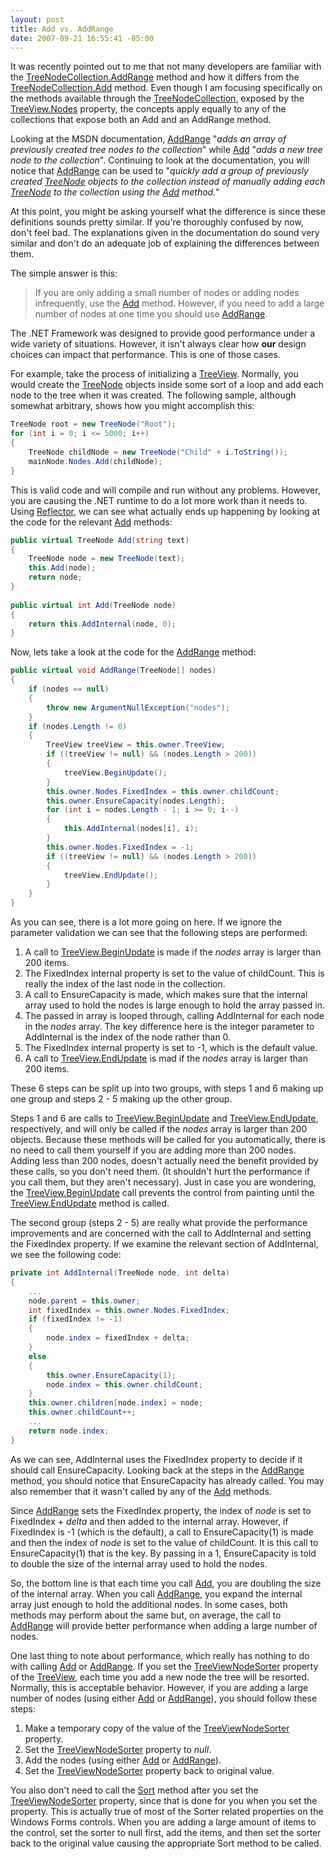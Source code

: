 ```yaml
---
layout: post
title: Add vs. AddRange
date: 2007-09-21 16:55:41 -05:00
---
```


It was recently pointed out to me that not many developers are familiar with the [TreeNodeCollection.AddRange](http://msdn2.microsoft.com/w2s56wzs.aspx) method and how it differs from the [TreeNodeCollection.Add](http://msdn2.microsoft.com/bc9ezxke.aspx) method. Even though I am focusing specifically on the methods available through the [TreeNodeCollection](http://msdn2.microsoft.com/2667e4k1.aspx), exposed by the [TreeView.Nodes](http://msdn2.microsoft.com/3xx805ek.aspx) property, the concepts apply equally to any of the collections that expose both an Add and an AddRange method.

Looking at the MSDN documentation, [AddRange](http://msdn2.microsoft.com/w2s56wzs.aspx) "*adds an array of previously created tree nodes to the collection*" while [Add](http://msdn2.microsoft.com/bc9ezxke.aspx) "*adds a new tree node to the collection*". Continuing to look at the documentation, you will notice that [AddRange](http://msdn2.microsoft.com/w2s56wzs.aspx) can be used to "*quickly add a group of previously created [TreeNode](http://msdn2.microsoft.com/bctbxtcb.aspx) objects to the collection instead of manually adding each [TreeNode](http://msdn2.microsoft.com/bctbxtcb.aspx) to the collection using the [Add](http://msdn2.microsoft.com/bc9ezxke.aspx) method.*"

At this point, you might be asking yourself what the difference is since these definitions sounds pretty similar. If you're thoroughly confused by now, don't feel bad. The explanations given in the documentation do sound very similar and don't do an adequate job of explaining the differences between them.

The simple answer is this:

> If you are only adding a small number of nodes or adding nodes infrequently, use the [Add](http://msdn2.microsoft.com/bc9ezxke.aspx) method. However, if you need to add a large number of nodes at one time you should use [AddRange](http://msdn2.microsoft.com/w2s56wzs.aspx).

The .NET Framework was designed to provide good performance under a wide variety of situations. However, it isn't always clear how **our** design choices can impact that performance. This is one of those cases.

For example, take the process of initializing a [TreeView](http://msdn2.microsoft.com/sc9ba94b.aspx). Normally, you would create the [TreeNode](http://msdn2.microsoft.com/bctbxtcb.aspx) objects inside some sort of a loop and add each node to the tree when it was created. The following sample, although somewhat arbitrary, shows how you might accomplish this:
 
```csharp
TreeNode root = new TreeNode("Root"); 
for (int i = 0; i <= 5000; i++)
{                
    TreeNode childNode = new TreeNode("Child" + i.ToString());
    mainNode.Nodes.Add(childNode);
} 
```

This is valid code and will compile and run without any problems. However, you are causing the .NET runtime to do a lot more work than it needs to. Using [Reflector](http://www.aisto.com/roeder/dotnet/), we can see what actually ends up happening by looking at the code for the relevant [Add](http://msdn2.microsoft.com/bc9ezxke.aspx) methods:

```csharp
public virtual TreeNode Add(string text)
{
    TreeNode node = new TreeNode(text);
    this.Add(node);
    return node;
}
 
public virtual int Add(TreeNode node)
{
    return this.AddInternal(node, 0);
}
```


Now, lets take a look at the code for the [AddRange](http://msdn2.microsoft.com/w2s56wzs.aspx) method:

```csharp
public virtual void AddRange(TreeNode[] nodes)
{
    if (nodes == null)
    {
        throw new ArgumentNullException("nodes");
    }
    if (nodes.Length != 0)
    {
        TreeView treeView = this.owner.TreeView;
        if ((treeView != null) && (nodes.Length > 200))
        {
            treeView.BeginUpdate();
        }
        this.owner.Nodes.FixedIndex = this.owner.childCount;
        this.owner.EnsureCapacity(nodes.Length);
        for (int i = nodes.Length - 1; i >= 0; i--)
        {
            this.AddInternal(nodes[i], i);
        }
        this.owner.Nodes.FixedIndex = -1;
        if ((treeView != null) && (nodes.Length > 200))
        {
            treeView.EndUpdate();
        }
    }
}
```

As you can see, there is a lot more going on here. If we ignore the parameter validation we can see that the following steps are performed:

1.  A call to [TreeView.BeginUpdate](http://msdn2.microsoft.com/en-us/library/system.windows.forms.treeview.beginupdate.aspx) is made if the *nodes* array is larger than 200 items. 
2.  The FixedIndex internal property is set to the value of childCount. This is really the index of the last node in the collection. 
3.  A call to EnsureCapacity is made, which makes sure that the internal array used to hold the nodes is large enough to hold the array passed in. 
4.  The passed in array is looped through, calling AddInternal for each node in the *nodes* array. The key difference here is the integer parameter to AddInternal is the index of the node rather than 0. 
5.  The FixedIndex internal property is set to -1, which is the default value. 
6.  A call to [TreeView.EndUpdate](http://msdn2.microsoft.com/en-us/library/system.windows.forms.treeview.endupdate.aspx) is mad if the *nodes* array is larger than 200 items.

These 6 steps can be split up into two groups, with steps 1 and 6 making up one group and steps 2 - 5 making up the other group.

Steps 1 and 6 are calls to [TreeView.BeginUpdate](http://msdn2.microsoft.com/en-us/library/system.windows.forms.treeview.beginupdate.aspx) and [TreeView.EndUpdate](http://msdn2.microsoft.com/en-us/library/system.windows.forms.treeview.endupdate.aspx), respectively, and will only be called if the *nodes* array is larger than 200 objects. Because these methods will be called for you automatically, there is no need to call them yourself if you are adding more than 200 nodes. Adding less than 200 nodes, doesn't actually need the benefit provided by these calls, so you don't need them. (It shouldn't hurt the performance if you call them, but they aren't necessary). Just in case you are wondering, the [TreeView.BeginUpdate](http://msdn2.microsoft.com/en-us/library/system.windows.forms.treeview.beginupdate.aspx) call prevents the control from painting until the [TreeView.EndUpdate](http://msdn2.microsoft.com/en-us/library/system.windows.forms.treeview.endupdate.aspx) method is called. 

The second group (steps 2 - 5) are really what provide the performance improvements and are concerned with the call to AddInternal and setting the FixedIndex property. If we examine the relevant section of AddInternal, we see the following code:

```csharp
private int AddInternal(TreeNode node, int delta)
{
    ...
    node.parent = this.owner;
    int fixedIndex = this.owner.Nodes.FixedIndex;
    if (fixedIndex != -1)
    {
        node.index = fixedIndex + delta;
    }
    else
    {
        this.owner.EnsureCapacity(1);
        node.index = this.owner.childCount;
    }
    this.owner.children[node.index] = node;
    this.owner.childCount++;
    ...
    return node.index;
}
```

As we can see, AddInternal uses the FixedIndex property to decide if it should call EnsureCapacity. Looking back at the steps in the [AddRange](http://msdn2.microsoft.com/w2s56wzs.aspx) method, you should notice that EnsureCapacity has already called. You may also remember that it wasn't called by any of the [Add](http://msdn2.microsoft.com/bc9ezxke.aspx) methods.

Since [AddRange](http://msdn2.microsoft.com/w2s56wzs.aspx) sets the FixedIndex property, the index of *node* is set to FixedIndex + *delta* and then added to the internal array. However, if FixedIndex is -1 (which is the default), a call to EnsureCapacity(1) is made and then the index of *node* is set to the value of childCount. It is this call to EnsureCapacity(1) that is the key. By passing in a 1, EnsureCapacity is told to double the size of the internal array used to hold the nodes.

So, the bottom line is that each time you call [Add](http://msdn2.microsoft.com/bc9ezxke.aspx), you are doubling the size of the internal array. When you call [AddRange](http://msdn2.microsoft.com/w2s56wzs.aspx), you expand the internal array just enough to hold the additional nodes. In some cases, both methods may perform about the same but, on average, the call to [AddRange](http://msdn2.microsoft.com/w2s56wzs.aspx) will provide better performance when adding a large number of nodes.

One last thing to note about performance, which really has nothing to do with calling [Add](http://msdn2.microsoft.com/bc9ezxke.aspx) or [AddRange](http://msdn2.microsoft.com/w2s56wzs.aspx). If you set the [TreeViewNodeSorter](http://msdn2.microsoft.com/en-us/library/system.windows.forms.treeview.treeviewnodesorter.aspx) property of the [TreeView](http://msdn2.microsoft.com/sc9ba94b.aspx), each time you add a new node the tree will be resorted. Normally, this is acceptable behavior. However, if you are adding a large number of nodes (using either [Add](http://msdn2.microsoft.com/bc9ezxke.aspx) or [AddRange](http://msdn2.microsoft.com/w2s56wzs.aspx)), you should follow these steps:

1.  Make a temporary copy of the value of the [TreeViewNodeSorter](http://msdn2.microsoft.com/en-us/library/system.windows.forms.treeview.treeviewnodesorter.aspx) property.
2.  Set the [TreeViewNodeSorter](http://msdn2.microsoft.com/en-us/library/system.windows.forms.treeview.treeviewnodesorter.aspx) property to *null*.
3.  Add the nodes (using either [Add](http://msdn2.microsoft.com/bc9ezxke.aspx "Add Method") or [AddRange](http://msdn2.microsoft.com/w2s56wzs.aspx "AddRange Method")).
4.  Set the [TreeViewNodeSorter](http://msdn2.microsoft.com/en-us/library/system.windows.forms.treeview.treeviewnodesorter.aspx) property back to original value.

You also don't need to call the [Sort](http://msdn2.microsoft.com/en-us/library/system.windows.forms.treeview.sort.aspx) method after you set the [TreeViewNodeSorter](http://msdn2.microsoft.com/en-us/library/system.windows.forms.treeview.treeviewnodesorter.aspx) property, since that is done for you when you set the property. This is actually true of most of the Sorter related properties on the Windows Forms controls. When you are adding a large amount of items to the control, set the sorter to null first, add the items, and then set the sorter back to the original value causing the appropriate Sort method to be called.
